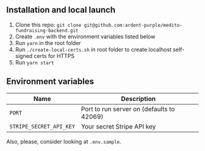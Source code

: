 ## Installation and local launch

1. Clone this repo: `git clone git@github.com:ardent-purple/medito-fundraising-backend.git`
2. Create `.env` with the environment variables listed below
3. Run `yarn` in the root folder
4. Run `./create-local-certs.sh` in root folder to create localhost self-signed certs for HTTPS
5. Run `yarn start`

## Environment variables

| Name                    | Description                               |
| ----------------------- | ----------------------------------------- |
| `PORT`                  | Port to run server on (defaults to 42069) |
| `STRIPE_SECRET_API_KEY` | Your secret Stripe API key                |

Also, please, consider looking at `.env.sample`.
